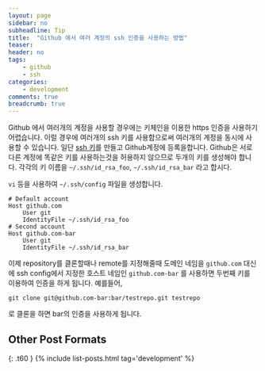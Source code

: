 ```yaml
---
layout: page
sidebar: no
subheadline: Tip
title:  "Github 에서 여러 계정의 ssh 인증을 사용하는 방법"
teaser:
header: no
tags:
    - github
    - ssh
categories:
    - development
comments: true
breadcrumb: true
---
```

Github 에서 여러개의 계정을 사용할 경우에는 키체인을 이용한 https 인증을 사용하기 어렵습니다.
이럴 경우에 여러개의 ssh 키를 사용함으로써 여러개의 계정을 동시에 사용할 수 있습니다.
일단 [ssh 키](https://help.github.com/articles/generating-ssh-keys/)를 만들고 Github계정에 등록을합니다.
Github은 서로 다른 계정에 똑같은 키를 사용하는것을 허용하지 않으므로 두개의 키를 생성해야 합니다.
각각의 키 이름을 `~/.ssh/id_rsa_foo`, `~/.ssh/id_rsa_bar` 라고 합시다.

`vi` 등을 사용하여 `~/.ssh/config` 파일을 생성합니다.

~~~
# Default account
Host github.com
    User git
    IdentityFile ~/.ssh/id_rsa_foo
# Second account
Host github.com-bar
    User git
    IdentityFile ~/.ssh/id_rsa_bar
~~~

이제 repository를 클론할때나 remote를 지정해줄때 도메인 네임을 `github.com` 대신에 ssh config에서 지정한 호스트 네임인 `github.com-bar` 를 사용하면 두번째 키를 이용하여 인증을 하게 됩니다.
예를들어,

```
git clone git@github.com-bar:bar/testrepo.git testrepo
```

로 클론을 하면 bar의 인증을 사용하게 됩니다.


## Other Post Formats
{: .t60 }
{% include list-posts.html tag='development' %}
